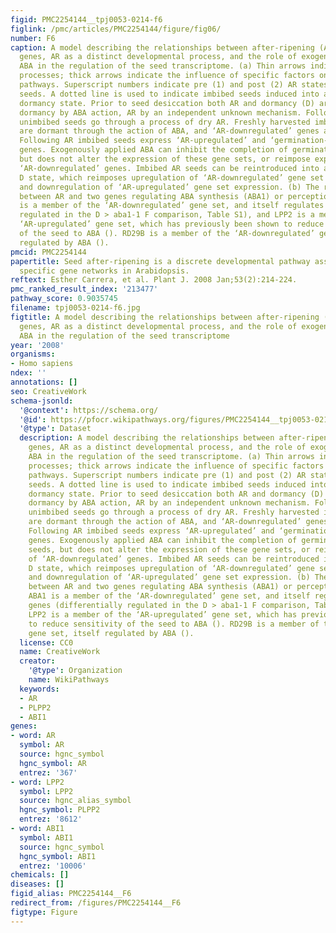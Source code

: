 ```yaml
---
figid: PMC2254144__tpj0053-0214-f6
figlink: /pmc/articles/PMC2254144/figure/fig06/
number: F6
caption: A model describing the relationships between after-ripening (AR)-regulated
  genes, AR as a distinct developmental process, and the role of exogenous and endogenous
  ABA in the regulation of the seed transcriptome. (a) Thin arrows indicate developmental
  processes; thick arrows indicate the influence of specific factors on developmental
  pathways. Superscript numbers indicate pre (1) and post (2) AR states of unimbibed
  seeds. A dotted line is used to indicate imbibed seeds induced into a secondary
  dormancy state. Prior to seed desiccation both AR and dormancy (D) are activated,
  dormancy by ABA action, AR by an independent unknown mechanism. Following desiccation
  unimbibed seeds go through a process of dry AR. Freshly harvested imbibed seeds
  are dormant through the action of ABA, and ‘AR-downregulated’ genes are expressed.
  Following AR imbibed seeds express ‘AR-upregulated’ and ‘germination-upregulated’
  genes. Exogenously applied ABA can inhibit the completion of germination in AR seeds,
  but does not alter the expression of these gene sets, or reimpose expression of
  ‘AR-downregulated’ genes. Imbibed AR seeds can be reintroduced into a secondary
  D state, which reimposes upregulation of ‘AR-downregulated’ gene set expression
  and downregulation of ‘AR-upregulated’ gene set expression. (b) The relationship
  between AR and two genes regulating ABA synthesis (ABA1) or perception (LPP2). ABA1
  is a member of the ‘AR-downregulated’ gene set, and itself regulates 121 genes (differentially
  regulated in the D > aba1-1 F comparison, Table S1), and LPP2 is a member of the
  ‘AR-upregulated’ gene set, which has previously been shown to reduce sensitivity
  of the seed to ABA (). RD29B is a member of the ‘AR-downregulated’ gene set, itself
  regulated by ABA ().
pmcid: PMC2254144
papertitle: Seed after-ripening is a discrete developmental pathway associated with
  specific gene networks in Arabidopsis.
reftext: Esther Carrera, et al. Plant J. 2008 Jan;53(2):214-224.
pmc_ranked_result_index: '213477'
pathway_score: 0.9035745
filename: tpj0053-0214-f6.jpg
figtitle: A model describing the relationships between after-ripening (AR)-regulated
  genes, AR as a distinct developmental process, and the role of exogenous and endogenous
  ABA in the regulation of the seed transcriptome
year: '2008'
organisms:
- Homo sapiens
ndex: ''
annotations: []
seo: CreativeWork
schema-jsonld:
  '@context': https://schema.org/
  '@id': https://pfocr.wikipathways.org/figures/PMC2254144__tpj0053-0214-f6.html
  '@type': Dataset
  description: A model describing the relationships between after-ripening (AR)-regulated
    genes, AR as a distinct developmental process, and the role of exogenous and endogenous
    ABA in the regulation of the seed transcriptome. (a) Thin arrows indicate developmental
    processes; thick arrows indicate the influence of specific factors on developmental
    pathways. Superscript numbers indicate pre (1) and post (2) AR states of unimbibed
    seeds. A dotted line is used to indicate imbibed seeds induced into a secondary
    dormancy state. Prior to seed desiccation both AR and dormancy (D) are activated,
    dormancy by ABA action, AR by an independent unknown mechanism. Following desiccation
    unimbibed seeds go through a process of dry AR. Freshly harvested imbibed seeds
    are dormant through the action of ABA, and ‘AR-downregulated’ genes are expressed.
    Following AR imbibed seeds express ‘AR-upregulated’ and ‘germination-upregulated’
    genes. Exogenously applied ABA can inhibit the completion of germination in AR
    seeds, but does not alter the expression of these gene sets, or reimpose expression
    of ‘AR-downregulated’ genes. Imbibed AR seeds can be reintroduced into a secondary
    D state, which reimposes upregulation of ‘AR-downregulated’ gene set expression
    and downregulation of ‘AR-upregulated’ gene set expression. (b) The relationship
    between AR and two genes regulating ABA synthesis (ABA1) or perception (LPP2).
    ABA1 is a member of the ‘AR-downregulated’ gene set, and itself regulates 121
    genes (differentially regulated in the D > aba1-1 F comparison, Table S1), and
    LPP2 is a member of the ‘AR-upregulated’ gene set, which has previously been shown
    to reduce sensitivity of the seed to ABA (). RD29B is a member of the ‘AR-downregulated’
    gene set, itself regulated by ABA ().
  license: CC0
  name: CreativeWork
  creator:
    '@type': Organization
    name: WikiPathways
  keywords:
  - AR
  - PLPP2
  - ABI1
genes:
- word: AR
  symbol: AR
  source: hgnc_symbol
  hgnc_symbol: AR
  entrez: '367'
- word: LPP2
  symbol: LPP2
  source: hgnc_alias_symbol
  hgnc_symbol: PLPP2
  entrez: '8612'
- word: ABI1
  symbol: ABI1
  source: hgnc_symbol
  hgnc_symbol: ABI1
  entrez: '10006'
chemicals: []
diseases: []
figid_alias: PMC2254144__F6
redirect_from: /figures/PMC2254144__F6
figtype: Figure
---
```

